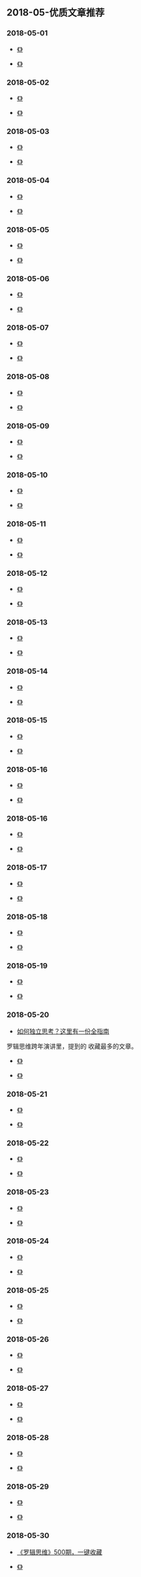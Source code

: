 
## 2018-05-优质文章推荐




### 2018-05-01

- [《》]()

- [《》]()


### 2018-05-02

- [《》]()

- [《》]()

### 2018-05-03

- [《》]()

- [《》]()

### 2018-05-04

- [《》]()

- [《》]()


### 2018-05-05

- [《》]()

- [《》]()


### 2018-05-06

- [《》]()

- [《》]()



### 2018-05-07

- [《》]()

- [《》]()


### 2018-05-08

- [《》]()

- [《》]()


### 2018-05-09

- [《》]()

- [《》]()



### 2018-05-10

- [《》]()

- [《》]()


### 2018-05-11

- [《》]()

- [《》]()


### 2018-05-12

- [《》]()

- [《》]()


### 2018-05-13

- [《》]()

- [《》]()

### 2018-05-14

- [《》]()

- [《》]()


### 2018-05-15

- [《》]()

- [《》]()


### 2018-05-16

- [《》]()

- [《》]()



### 2018-05-16

- [《》]()

- [《》]()


### 2018-05-17

- [《》]()

- [《》]()


### 2018-05-18

- [《》]()

- [《》]()

### 2018-05-19

- [《》]()

- [《》]()


### 2018-05-20


- [如何独立思考？这里有一份全指南](https://mp.weixin.qq.com/s/aViJrzywwGkGdN6PTtBfJA)

罗辑思维跨年演讲里，提到的 收藏最多的文章。



- [《》]()

- [《》]()


### 2018-05-21

- [《》]()

- [《》]()


### 2018-05-22

- [《》]()

- [《》]()


### 2018-05-23

- [《》]()

- [《》]()


### 2018-05-24

- [《》]()

- [《》]()


### 2018-05-25

- [《》]()

- [《》]()


### 2018-05-26

- [《》]()

- [《》]()


### 2018-05-27

- [《》]()

- [《》]()


### 2018-05-28

- [《》]()

- [《》]()


### 2018-05-29

- [《》]()

- [《》]()


### 2018-05-30

- [《罗辑思维》500期，一键收藏](https://mp.weixin.qq.com/s/QKQxsiByPx2JvDW3GcLE2Q)

- [《》]()




